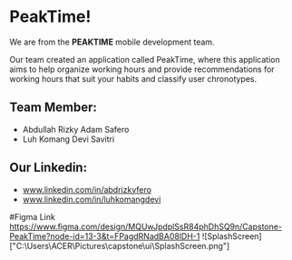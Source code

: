 # PeakTime! 

We are from the **PEAKTIME** mobile development team.

Our team created an application called PeakTime, where this application aims to help organize working hours and provide recommendations for working hours that suit your habits and classify user chronotypes.

## Team Member:
- Abdullah Rizky Adam Safero
- Luh Komang Devi Savitri

## Our Linkedin:
- www.linkedin.com/in/abdrizkyfero
- www.linkedin.com/in/luhkomangdevi

#Figma Link
https://www.figma.com/design/MQUwJpdplSsR84phDhSQ9n/Capstone-PeakTime?node-id=13-3&t=FPagdRNadBA08lDH-1
![SplashScreen]["C:\Users\ACER\Pictures\capstone\ui\SplashScreen.png"]



